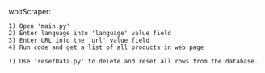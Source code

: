 woltScraper:

    1) Open 'main.py'
    2) Enter language into 'language' value field
    3) Enter URL into the 'url' value field
    4) Run code and get a list of all products in web page

    !) Use 'resetData.py' to delete and reset all rows from the database.
